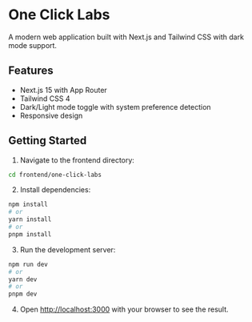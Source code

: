 # One Click Labs

A modern web application built with Next.js and Tailwind CSS with dark mode support.

## Features
- Next.js 15 with App Router
- Tailwind CSS 4
- Dark/Light mode toggle with system preference detection
- Responsive design

## Getting Started

1. Navigate to the frontend directory:
```bash
cd frontend/one-click-labs
```

2. Install dependencies:
```bash
npm install
# or
yarn install
# or
pnpm install
```

3. Run the development server:
```bash
npm run dev
# or
yarn dev
# or
pnpm dev
```

4. Open [http://localhost:3000](http://localhost:3000) with your browser to see the result.